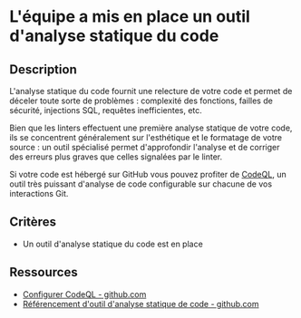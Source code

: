 # L'équipe a mis en place un outil d'analyse statique du code

## Description

L'analyse statique du code fournit une relecture de votre code et
permet de déceler toute sorte de problèmes : complexité des fonctions,
failles de sécurité, injections SQL, requêtes inefficientes, etc.

Bien que les linters effectuent une première analyse statique de votre
code, ils se concentrent généralement sur l'esthétique et le formatage
de votre source : un outil spécialisé permet d'approfondir l'analyse
et de corriger des erreurs plus graves que celles signalées par le
linter.

Si votre code est hébergé sur GitHub vous pouvez profiter de
[CodeQL](https://codeql.github.com/), un outil très puissant d'analyse
de code configurable sur chacune de vos interactions Git.

## Critères

- Un outil d'analyse statique du code est en place

## Ressources

- [Configurer CodeQL - github.com](https://docs.github.com/fr/code-security/code-scanning/enabling-code-scanning/configuring-default-setup-for-code-scanning)
- [Référencement d'outil d'analyse statique de code - github.com](https://github.com/Saluki/awesome-static-analysis)
